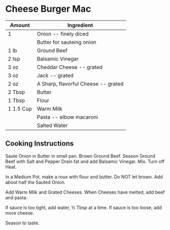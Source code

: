 # Cheese Burger Mac

|Amount|Ingredient|
|----|----|
1 | Onion -- finely diced
|| Butter for sauteing onion
1 lb | Ground Beef
2 tsp | Balsamic Vinegar
3 oz | Cheddar Cheese -- grated
3 oz | Jack -- grated
2 oz | A Sharp, flavorful Cheese -- grated
2 Tbsp | Butter
1 Tbsp | Flour
1 1.5 Cup | Warm Milk
|| Pasta -- elbow macaroni
|| Salted Water

## Cooking Instructions
Saute Onion in Butter in small pan.
Brown Ground Beef. Season Ground Beef with Salt and Pepper
Drain fat and add Balsamic Vinegar. Mix. Turn off Heat.

In a Medium Pot, make a roux with flour and butter. Do NOT let brown.
Add about half the Sauted Onion.

Add Warm Milk and Grated Cheeses.
When Cheeses have melted, add beef and pasta.

If sauce is too tight, add water, ½ Tbsp at a time.
If sauce is too loose, add more cheese.

Season to taste.
